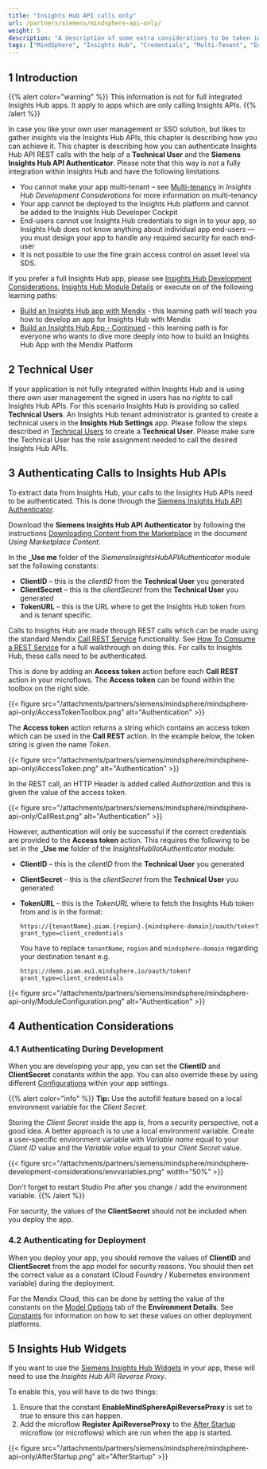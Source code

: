 ```yaml
---
title: "Insights Hub API calls only"
url: /partners/siemens/mindsphere-api-only/
weight: 5
description: "A description of some extra considerations to be taken into account when developing for deployment to Insights Hub"
tags: ["MindSphere", "Insights Hub", "Credentials", "Multi-Tenant", "Environment Variables", "Local", "Styling", "UI", "Icons", "Limitations", "Licensing", "Validation", "App Service", "IIoT"]
---
```


## 1 Introduction

{{% alert color="warning" %}}
This information is not for full integrated Insights Hub apps. It apply to apps which are only calling Insights APIs.
{{% /alert %}}

In case you like your own user management or SSO solution, but likes to gather insights via the Insights Hub APIs, this chapter is describing how you can achieve it. This chapter is describing how you can authenticate Insights Hub API REST calls with the help of a **Technical User** and the **Siemens Insights Hub API Authenticator**.
Please note that this way is not a fully integration within Insights Hub and have the following limitations

* You cannot make your app multi-tenant – see [Multi-tenancy](/partners/siemens/mindsphere-development-considerations/#multitenancy) in *Insights Hub Development Considerations* for more information on multi-tenancy
* Your app cannot be deployed to the Insights Hub platform and cannot be added to the Insights Hub Developer Cockpit
* End-users cannot use Insights Hub credentials to sign in to your app, so Insights Hub does not know anything about individual app end-users — you must design your app to handle any required security for each end-user
* It is not possible to use the fine grain access control on asset level via SDS.

If you prefer a full Insights Hub app, please see [Insights Hub Development Considerations](/partners/siemens/mindsphere-development-considerations/), [Insights Hub Module Details](/partners/siemens/mindsphere-module-details/) or execute on of the following learning paths:

* [Build an Insights Hub app with Mendix](https://academy.mendix.com/link/path/80/Build-a-MindSphere-app-with-Mendix) - this learning path will teach you how to develop an app for Insights Hub with Mendix
* [Build an Insights Hub App - Continued](https://academy.mendix.com/link/path/93/Build-a-MindSphere-App---Continued) - this learning path is for everyone who wants to dive more deeply into how to build an Insights Hub App with the Mendix Platform

## 2 Technical User

If your application is not fully integrated within Insights Hub and is using there own user management the signed in users has no *rights* to call Insights Hub APIs. For this scenario Insights Hub is providing so called **Technical Users**. An Insights Hub tenant administrator is granted to create a technical users in the **Insights Hub Settings** app.
Please follow the steps described in [Technical Users](https://documentation.mindsphere.io/MindSphere/apps/settings/technical-users.html) to create a **Technical User**. Please make sure the Technical User has the role assignment needed to call the desired Insights Hub APIs.


## 3 Authenticating Calls to Insights Hub APIs

To extract data from Insights Hub, your calls to the Insights Hub APIs need to be authenticated. This is done through the [Siemens Insights Hub API Authenticator](https://marketplace.mendix.com/link/component/????).

Download the **Siemens Insights Hub API Authenticator** by following the instructions [Downloading Content from the Marketplace](/appstore/overview/use-content/#downloading) in the document *Using Marketplace Content*.

In the **_Use me** folder of the *SiemensInsightsHubAPIAuthenticator* module set the following constants:

* **ClientID** – this is the *clientID* from the **Technical User** you generated
* **ClientSecret** – this is the *clientSecret* from the **Technical User** you generated
* **TokenURL** – this is the URL where to get the Insights Hub token from and is tenant specific.

Calls to Insights Hub are made through REST calls which can be made using the standard Mendix [Call REST Service](/refguide/call-rest-action/) functionality. See [How To Consume a REST Service](/howto/integration/consume-a-rest-service/) for a full walkthrough on doing this. For calls to Insights Hub, these calls need to be authenticated.


This is done by adding an **Access token** action before each **Call REST** action in your microflows. The **Access token** can be found within the toolbox on the right side.

{{< figure src="/attachments/partners/siemens/mindsphere/mindsphere-api-only/AccessTokenToolbox.png" alt="Authentication" >}}

 The **Access token** action returns a string which contains an access token which can be used in the **Call REST** action. In the example below, the token string is given the name *Token*.

{{< figure src="/attachments/partners/siemens/mindsphere/mindsphere-api-only/AccessToken.png" alt="Authentication" >}}

In the REST call, an HTTP Header is added called *Authorization* and this is given the value of the access token.

{{< figure src="/attachments/partners/siemens/mindsphere/mindsphere-api-only/CallRest.png" alt="Authentication" >}}

However, authentication will only be successful if the correct credentials are provided to the **Access token** action. This requires the following to be set in the **_Use me** folder of the *InsightsHubIIotAuthenticator* module:

* **ClientID** – this is the *clientID* from the **Technical User** you generated
* **ClientSecret** – this is the *clientSecret* from the **Technical User** you generated
* **TokenURL** – this is the *TokenURL* where to fetch the Insights Hub token from and is in the format:
    
    `https://{tenantName}.piam.{region}.{mindsphere-domain}/oauth/token?grant_type=client_credentials`

    You have to replace `tenantName`, `region` and `mindsphere-domain` regarding your destination tenant e.g.

    `https://demo.piam.eu1.mindsphere.io/oauth/token?grant_type=client_credentials`


{{< figure src="/attachments/partners/siemens/mindsphere/mindsphere-api-only/ModuleConfiguration.png" alt="Authentication" >}}

## 4 Authentication Considerations

### 4.1 Authenticating During Development

When you are developing your app, you can set the **ClientID** and **ClientSecret** constants within the app. You can also override these by using different [Configurations](/refguide/configuration/) within your app settings.

{{% alert color="info" %}}
**Tip:** Use the autofill feature based on a local environment variable for the *Client Secret*.

Storing the *Client Secret* inside the app is, from a security perspective, not a good idea. A better approach is to use a local environment variable. Create a user-specific environment variable with *Variable name* equal to your *Client ID* value and the *Variable value* equal to your *Client Secret* value.

{{< figure src="/attachments/partners/siemens/mindsphere/mindsphere-development-considerations/envvariables.png"   width="50%"  >}}

Don't forget to restart Studio Pro after you change / add the environment variable.
{{% /alert %}}

For security, the values of the **ClientSecret** should not be included when you deploy the app.

### 4.2 Authenticating for Deployment

When you deploy your app, you should remove the values of **ClientID** and **ClientSecret** from the app model for security reasons. You should then set the correct value as a constant (Cloud Foundry / Kubernetes environment variable) during the deployment.

For the Mendix Cloud, this can be done by setting the value of the constants on the [Model Options](/developerportal/deploy/environments-details/#model-options) tab of the **Environment Details**. See [Constants](/refguide/constants/) for information on how to set these values on other deployment platforms.

## 5 Insights Hub Widgets

If you want to use the [Siemens Insights Hub Widgets](https://marketplace.mendix.com/link/component/110119) in your app, these will need to use the *Insights Hub API Reverse Proxy*.

To enable this, you will have to do two things:

1. Ensure that the constant **EnableMindSphereApiReverseProxy** is set to *true* to ensure this can happen.
2. Add the microflow **Register ApiReverseProxy** to the [After Startup](/refguide/app-settings/#after-startup) microflow (or microflows) which are run when the app is started.

{{< figure src="/attachments/partners/siemens/mindsphere/mindsphere-api-only/AfterStartup.png" alt="AfterStartup" >}}